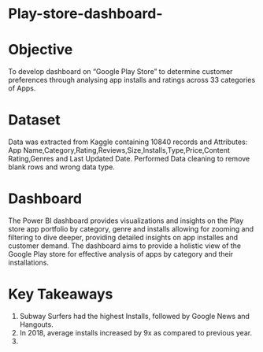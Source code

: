 # Play-store-dashboard-

# Objective 
To develop dashboard on “Google Play Store” to determine customer preferences through analysing app installs and ratings across 33 categories of Apps.
# Dataset 
Data was extracted from Kaggle containing 10840 records and Attributes: App Name,Category,Rating,Reviews,Size,Installs,Type,Price,Content Rating,Genres and Last Updated Date.
Performed Data cleaning to remove blank rows and wrong data type.

# Dashboard
The Power BI dashboard provides visualizations and insights on the Play store app portfolio by category, genre and installs allowing for zooming and filtering to dive deeper, providing detailed insights on 
app installes and customer demand.
The dashboard aims to provide a holistic view of the Google Play store for effective analysis of apps by category and their installations. 

# Key Takeaways 
1. Subway Surfers had the highest Installs, followed by Google News and Hangouts.
2. In 2018, avera﻿ge installs increased by 9x as compared to previous year.
3. 
